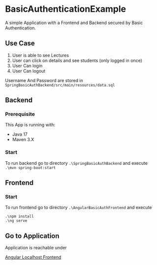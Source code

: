 # BasicAuthenticationExample

A simple Application with a Frontend and Backend secured by Basic Authentication.

## Use Case

1. User is able to see Lectures
2. User can click on details and see students (only logged in once)
3. User Can login
4. User Can logout

Username And Password are stored in `SpringBasicAuthBackend/src/main/resources/data.sql`


## Backend
### Prerequisite
This App is running with:
- Java 17
- Maven 3.X

### Start
To run backend go to directory `.\SpringBasicAuthBackend` and execute `.\mvn spring-boot:start`

## Frontend
### Start
To run frontend go to directory `.\AngularBasicAuthFrontend` and execute 

```
.\npm install
.\ng serve
```

## Go to Application

Application is reachable under

[Angular Localhost Frontend](http://localhost:4200)

